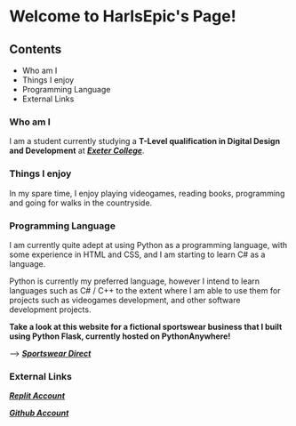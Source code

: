 # Welcome to HarlsEpic's Page!

## Contents

- Who am I
- Things I enjoy
- Programming Language
- External Links

### Who am I

I am a student currently studying a **T-Level qualification in Digital Design and Development** at ***[Exeter College](https://exe-coll.ac.uk/)***.

### Things I enjoy

In my spare time, I enjoy playing videogames, reading books, programming and going for walks in the countryside.

### Programming Language

I am currently quite adept at using Python as a programming language, with some experience in HTML and CSS, and I am starting to learn C# as a language.

Python is currently my preferred language, however I intend to learn languages such as C# / C++ to the extent where I am able to use them for projects such as videogames development, and other software development projects.


**Take a look at this website for a fictional sportswear business that I built using Python Flask, currently hosted on PythonAnywhere!**

-->  ***[Sportswear Direct](http://harlsepic.pythonanywhere.com/)***


### External Links

***[Replit Account](https://replit.com/@HarlsEpic)***

***[Github Account](https://github.com/HarlsEpic/)***
